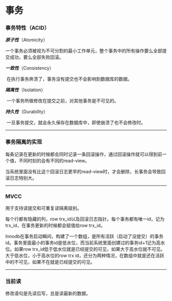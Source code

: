 # 事务

### 事务特性（ACID）

***原子性***（Atomicity）

​	一个事务必须被视为不可分割的最小工作单元，整个事务中的所有操作要么全部提交成功，要么全部失败回滚。

***一致性***（Consistency）

​	在执行事务奔溃了，事务没有提交也不会影响到数据库的数据。

***隔离性***（Isolation）

​	一个事务所做修改在提交之前，对其他事务是不可见的。

***持久性***（Durability）

​	一旦事务提交，就会永久保存在数据库中，即使崩溃了也不会修改时。

------

### 事务隔离的实现

每条记录在更新的时候都会同时记录一条回滚操作，通过回滚操作就可以得到前一个值，不同时刻的会有不同的read-view。

当系统里面没有比这个回滚日志更早的read-view时，才会删除，长事务会导致回滚日志特别大。

------

### MVCC

用于支持读提交和可重复读隔离级别。

每个行都有隐藏的列，row trx_id以及回滚日志指针。每个事务都有唯一id，记为trx_id，在事务更新的时候都会赋值给row trx_id。

Innodb在事务启动瞬间，构建了一个数组，是所有活跃（启动了没提交）的事务id。事务里面最小的事务id是低水位，而当前系统里面创建过的事务id+1记为高水位。如果row trx_id低于低水位就是已经提交的可见，如果大于高水位就不可见。大于低水位，小于高水位的row trx id，还分为两种情况，在数组中就是还在活跃中的不可见，如果不在就是已经提交的可见。

-------

### 当前读

修改语句是先读后写，总是读最新的数据。





